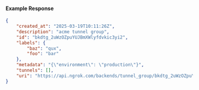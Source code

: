 <!-- Code generated for API Clients. DO NOT EDIT. -->

#### Example Response

```json
{
	"created_at": "2025-03-19T10:11:26Z",
	"description": "acme tunnel group",
	"id": "bkdtg_2uWzOZpuYUJBmXWlyfdvkic3yi2",
	"labels": {
		"baz": "qux",
		"foo": "bar"
	},
	"metadata": "{\"environment\": \"production\"}",
	"tunnels": [],
	"uri": "https://api.ngrok.com/backends/tunnel_group/bkdtg_2uWzOZpuYUJBmXWlyfdvkic3yi2"
}
```
